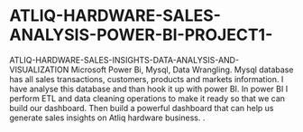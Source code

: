 # ATLIQ-HARDWARE-SALES-ANALYSIS-POWER-BI-PROJECT1-

ATLIQ-HARDWARE-SALES-INSIGHTS-DATA-ANALYSIS-AND-VISUALIZATION
Microsoft Power Bi, Mysql, Data Wrangling.
Mysql database has all sales transactions, customers, products and markets information. I have analyse this database and than hook it up with power BI. In power BI I perform ETL and data cleaning operations to make it ready so that we can build our dashboard. Then build a powerful dashboard that can help us generate sales insights on Atliq hardware business. .
